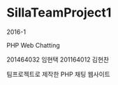 # SillaTeamProject1

2016-1

PHP Web Chatting

201464032 임현택
201164012 김현찬

팀프로젝트로 제작한 PHP 채팅 웹사이트

